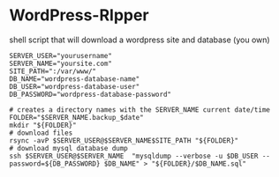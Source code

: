 # WordPress-RIpper
shell script that will download a wordpress site and database (you own)


```
SERVER_USER="yourusername"
SERVER_NAME="yoursite.com"
SITE_PATH=":/var/www/"
DB_NAME="wordpress-database-name"
DB_USER="wordpress-database-user"
DB_PASSWORD="wordpress-database-password"

# creates a directory names with the SERVER_NAME current date/time
FOLDER="$SERVER_NAME.backup_$date"
mkdir "${FOLDER}"
# download files
rsync -avP $SERVER_USER@$SERVER_NAME$SITE_PATH "${FOLDER}"
# download mysql database dump
ssh $SERVER_USER@$SERVER_NAME  "mysqldump --verbose -u $DB_USER --password=${DB_PASSWORD} $DB_NAME" > "${FOLDER}/$DB_NAME.sql"
```
